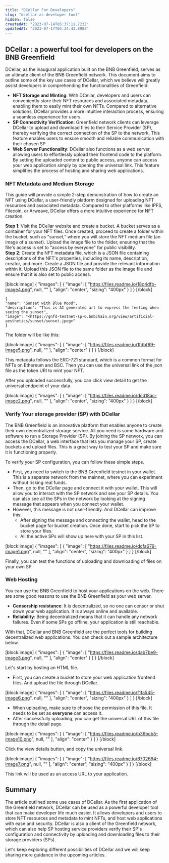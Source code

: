 ```yaml
---
title: "DCellar For Developers"
slug: "dcellar-as-developer-tool"
hidden: false
createdAt: "2023-07-14T05:37:11.723Z"
updatedAt: "2023-07-17T04:34:43.898Z"
---
```

## DCellar : a powerful tool for developers on the BNB Greenfield

DCellar, as the inaugural application built on the BNB Greenfield, serves as an ultimate client of the BNB Greenfield network. This document aims to outline some of the key use cases of DCellar, which we believe will greatly assist developers in comprehending the functionalities of Greenfield:

- **NFT Storage and Minting**: With DCellar, developers and users can conveniently store their NFT resources and associated metadata, enabling them to easily mint their own NFTs. Compared to alternative solutions, DCellar provides a more intuitive interaction process, ensuring a seamless experience for users.
- **SP Connectivity Verification**: Greenfield network clients can leverage DCellar to upload and download files to their Service Provider (SP), thereby verifying the correct connection of the SP to the network. This feature enables users to ensure smooth and reliable communication with their chosen SP.
- **Web Server Functionality**: DCellar also functions as a web server, allowing users to effortlessly upload their frontend code to the platform. By setting the uploaded content to public access, anyone can access your web application simply by opening the universal link. This feature simplifies the process of hosting and sharing web applications.

### NFT Metadata and Medium Storage

This guide will provide a simple 2-step demonstration of how to create an NFT using DCellar, a user-friendly platform designed for uploading NFT resources and associated metadata. Compared to other platforms like IPFS, Filecoin, or Arweave, DCellar offers a more intuitive experience for NFT creation.

**Step 1**: Visit the DCellar website and create a bucket. A bucket serves as a container for your NFT files. Once created, proceed to create a folder within the bucket, such as "sunset," where you will store the NFT medium file (an image of a sunset). Upload the image file to the folder, ensuring that the file's access is set to "access by everyone" for public visibility.  
**Step 2**: Create the NFT metadata file, which is a JSON file containing descriptions of the NFT's properties, including its name, description, creator, and more. Create a JSON file and provide the relevant information within it. Upload this JSON file to the same folder as the image file and ensure that it is also set to public access.

[block:image]
{
  "images": [
    {
      "image": [
        "https://files.readme.io/18c4dfb-image4.png",
        null,
        ""
      ],
      "align": "center",
      "sizing": "400px"
    }
  ]
}
[/block]

```
{  
"name": "Sunset with Blue Mood",  
"description": "This is AI generated art to express the feeling when seeing the sunset",  
"image": "<https://gnfd-testnet-sp-6.bnbchain.org/view/artificial-aesthetics/sunset/sunset.jpeg>"  
}
```

The folder will be like this: 

[block:image]
{
  "images": [
    {
      "image": [
        "https://files.readme.io/1fdbf69-image5.png",
        null,
        ""
      ],
      "align": "center"
    }
  ]
}
[/block]

This metadata follows the ERC-721 standard, which is a common format for NFTs on Ethereum and BSC. Then you can use the universal link of the json file as the token URI to mint your NFT. 

After you uploaded successfully, you can click view detail to get the universal endpoint of your data.

[block:image]
{
  "images": [
    {
      "image": [
        "https://files.readme.io/dcd18ac-image2.png",
        null,
        ""
      ],
      "align": "center",
      "sizing": "400px"
    }
  ]
}
[/block]

### Verify Your storage provider (SP) with DCellar

The BNB Greenfield is an innovative platform that enables anyone to create their own decentralized storage service. All you need is some hardware and software to run a Storage Provider (SP). By joining the SP network, you can access the DCellar, a web interface that lets you manage your SP, create buckets and upload files. This is a great way to test your SP and make sure it is functioning properly.

To verify your SP configuration, you can follow these simple steps.

- First, you need to switch to the BNB Greenfield testnet in your wallet. This is a separate network from the mainnet, where you can experiment without risking real funds. 
- Then, go to the DCellar page and connect it with your wallet. This will allow you to interact with the SP network and see your SP details. You can also see all the SPs in the network by looking at the signing message that appears when you connect your wallet. 
- However, this message is not user-friendly. And DCellar can improve this:
  - After signing the message and connecting the wallet, head to the bucket page for bucket creation. Once done, start to pick the SP to store your files.
  - All the active SPs will show up here with your SP in this list.

[block:image]
{
  "images": [
    {
      "image": [
        "https://files.readme.io/dcfa679-image1.png",
        null,
        ""
      ],
      "align": "center",
      "sizing": "400px"
    }
  ]
}
[/block]

Finally, you can test the functions of uploading and downloading of files on your own SP.

### Web Hosting

You can use the BNB Greenfield to host your applications on the web. There are some good reasons to use the BNB Greenfield as your web server.

- **Censorship resistance**:  It is decentralized, so no one can censor or shut down your web application. It is always online and available.
- **Reliability**: Being decentralized means that it can handle any network failures. Even if some SPs go offline, your application is still reachable. 

With that, DCellar and BNB Greenfield are the perfect tools for building decentralized web applications. You can check out a sample architecture below.

[block:image]
{
  "images": [
    {
      "image": [
        "https://files.readme.io/4ab7be9-image3.png",
        null,
        ""
      ],
      "align": "center"
    }
  ]
}
[/block]

Let's start by hosting an HTML file. 

- First, you can create a bucket to store your web application frontend files. And upload the file through DCellar. 

[block:image]
{
  "images": [
    {
      "image": [
        "https://files.readme.io/f1fa545-image6.png",
        null,
        ""
      ],
      "align": "center",
      "sizing": "400px"
    }
  ]
}
[/block]

- When uploading, make sure to choose the permission of this file. It needs to be set as **everyone** can access it.
- After successfully uploading, you can get the universal URL of this file through the detail page. 

[block:image]
{
  "images": [
    {
      "image": [
        "https://files.readme.io/b36bcb5-image10.png",
        null,
        ""
      ],
      "align": "center"
    }
  ]
}
[/block]

Click the view details button, and copy the universal link. 

[block:image]
{
  "images": [
    {
      "image": [
        "https://files.readme.io/6702694-image7.png",
        null,
        ""
      ],
      "align": "center",
      "sizing": "400px"
    }
  ]
}
[/block]

This link will be used as an access URL to your application.

## Summary

The article outlined some use cases of DCellar. As the first application of the Greenfield network, DCellar can be used as a powerful developer tool that can make developer life much easier. It allows developers and users to store NFT resources and metadata to mint NFTs, and host web applications with ease and security. DCellar is also a client of the Greenfield network, which can also help SP hosting service providers verify their SP\`s configuration and connectivity by uploading and downloading files to their storage providers (SPs). 

Let's keep exploring different possibilities of DCellar and we will keep sharing more guidance in the upcoming articles.